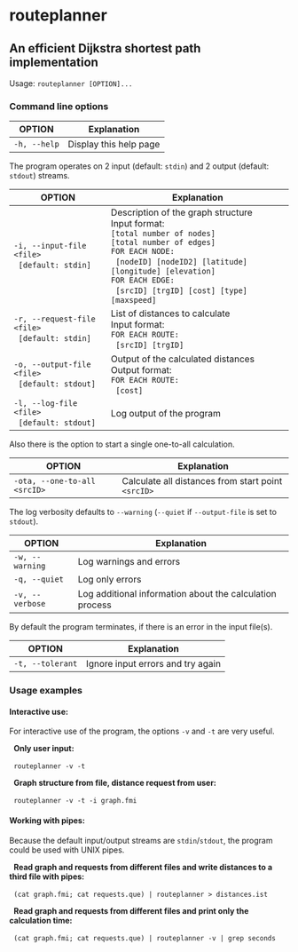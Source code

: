 # routeplanner
## An efficient Dijkstra shortest path implementation

Usage: `routeplanner [OPTION]...`

### Command line options

OPTION | Explanation
-|-
`-h, --help` | Display this help page

The program operates on 2 input (default: `stdin`) and 2 output (default: `stdout`) streams.

OPTION | Explanation
-|-
`-i, --input-file <file>`<br>&nbsp;&nbsp;`[default: stdin]` | Description of the graph structure<br>Input format:<br>`[total number of nodes]`<br>`[total number of edges]`<br>`FOR EACH NODE:`<br>&nbsp;&nbsp;`[nodeID] [nodeID2] [latitude] [longitude] [elevation]`<br>`FOR EACH EDGE:`<br>&nbsp;&nbsp;`[srcID] [trgID] [cost] [type] [maxspeed]`
`-r, --request-file <file>`<br>&nbsp;&nbsp;`[default: stdin]` | List of distances to calculate<br>Input format:<br>`FOR EACH ROUTE:`<br>&nbsp;&nbsp;`[srcID] [trgID]`
`-o, --output-file <file>`<br>&nbsp;&nbsp;`[default: stdout]` | Output of the calculated distances<br>Output format:<br>`FOR EACH ROUTE:`<br>&nbsp;&nbsp;`[cost]`
`-l, --log-file <file>`<br>&nbsp;&nbsp;`[default: stdout]` | Log output of the program

Also there is the option to start a single one-to-all calculation.

OPTION | Explanation
-|-
`-ota, --one-to-all <srcID>` | Calculate all distances from start point `<srcID>`

The log verbosity defaults to `--warning` (`--quiet` if `--output-file` is set to `stdout`).

OPTION | Explanation
-|-
`-w, --warning` | Log warnings and errors
`-q, --quiet` | Log only errors
`-v, --verbose` | Log additional information about the calculation process

By default the program terminates, if there is an error in the input file(s).

OPTION | Explanation
-|-
`-t, --tolerant` | Ignore input errors and try again

### Usage examples

#### Interactive use:

For interactive use of the program, the options `-v` and `-t` are very useful.

&nbsp;&nbsp;**Only user input:**

&nbsp;&nbsp;```routeplanner -v -t```

&nbsp;&nbsp;**Graph structure from file, distance request from user:**

&nbsp;&nbsp;```routeplanner -v -t -i graph.fmi```


#### Working with pipes:

Because the default input/output streams are `stdin`/`stdout`, the program could be used with UNIX pipes.

&nbsp;&nbsp;**Read graph and requests from different files and write distances to a third file with pipes:**

&nbsp;&nbsp;```(cat graph.fmi; cat requests.que) | routeplanner > distances.ist```

&nbsp;&nbsp;**Read graph and requests from different files and print only the calculation time:**

&nbsp;&nbsp;```(cat graph.fmi; cat requests.que) | routeplanner -v | grep seconds```

